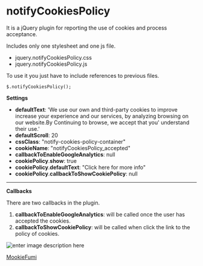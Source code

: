notifyCookiesPolicy
================

It is a jQuery plugin for reporting the use of cookies and process acceptance.

Includes only one stylesheet and one js file.

 - jquery.notifyCookiesPolicy.css 
 - jquery.notifyCookiesPolicy.js

To use it you just have to include references to previous files.

    $.notifyCookiesPolicy();

**Settings**

 - **defaultText**: 'We use our own and third-party cookies to improve
   increase your experience and our services, by analyzing browsing on
   our website.By Continuing to browse, we accept that you' understand
   their use.' 
 - **defaultScroll**: 20     
 - **cssClass**:  "notify-cookies-policy-container"
 - **cookieName**: "notifyCookiesPolicy_accepted"
 - **callbackToEnableGoogleAnalytics**: null
 - **cookiePolicy**.**show**: true
 - **cookiePolicy**.**defaultText**: "Click here for more info"
 - **cookiePolicy**.**callbackToShowCookiePolicy**: null

----------

**Callbacks**

There are two callbacks in the plugin. 

 1. **callbackToEnableGoogleAnalytics**:  will be called once the user has accepted the cookies.
 2. **callbackToShowCookiePolicy**: will be called when click the link to the policy of cookies.

![enter image description here](http://webapilabclient.azurewebsites.net/capture.png)

[MookieFumi](http://www.mookiefumi.com)